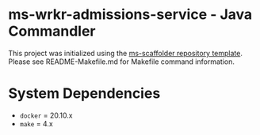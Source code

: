 # ms-wrkr-admissions-service - Java Commandler

This project was initialized using the [ms-scaffolder repository template](https://gitlab.com/2ndwatch/microservices/templates/ms-scaffolder). Please see README-Makefile.md for Makefile command information.

# System Dependencies

- `docker` = 20.10.x
- `make` = 4.x
